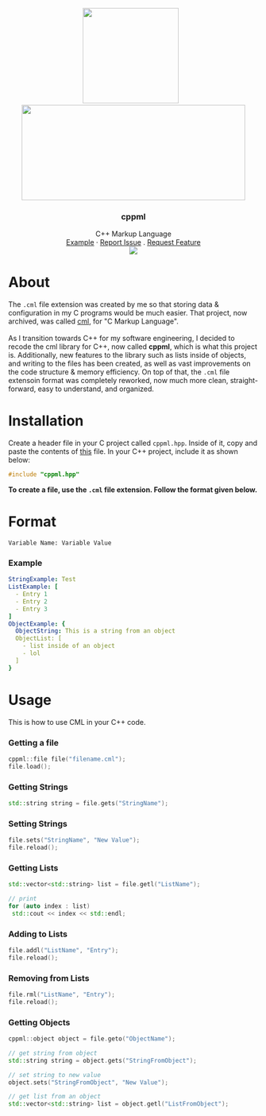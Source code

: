 <p align="center">
<img width="193px" height="192px" src="https://user-images.githubusercontent.com/71285258/180133684-46db1c15-70c9-4832-ad1b-cd0b29ccc405.png">&nbsp; &nbsp; <img width="450px" height="192px" src="https://user-images.githubusercontent.com/71285258/180306893-b078f92b-af8f-424e-b409-42ad15712163.png">
  
  <h3 align="center">cppml</h3>
  <p align="center">
    C++ Markup Language
    <br>
    <a href="https://github.com/Yochran/cppml/blob/main/example/main.cpp">Example</a>
    ·
    <a href="https://github.com/Yochran/cppml/issues/new">Report Issue</a>
    .
    <a href="https://github.com/Yochran/cppml/issues/new">Request Feature</a>
    <br />
    <img src="https://img.shields.io/github/license/Yochran/cppml.svg?style=flat-square">
  </p>
</p>

# About
The `.cml` file extension was created by me so that storing data & configuration in my C programs would be much easier. That project, now archived, was called [cml](https://github.com/Yochran/cml), for "C Markup Language". 
<br><br>
As I transition towards C++ for my software engineering, I decided to recode the cml library for C++, now called **cppml**, which is what this project is. Additionally, new features to the library such as lists inside of objects, and writing to the files has been created, as well as vast improvements on the code structure & memory efficiency. On top of that, the `.cml` file extensoin format was completely reworked, now much more clean, straight-forward, easy to understand, and organized.

# Installation
Create a header file in your C project called `cppml.hpp`. Inside of it, copy and paste the contents of [this](https://github.com/the-antibody/cppml/blob/main/cppml.hpp) file. In your C++ project, include it as shown below:
```c
#include "cppml.hpp"
```
**To create a file, use the `.cml` file extension. Follow the format given below.**

# Format
`Variable Name: Variable Value`<br>

### Example
```yml
StringExample: Test
ListExample: [
  - Entry 1
  - Entry 2
  - Entry 3
]
ObjectExample: {
  ObjectString: This is a string from an object
  ObjectList: [
    - list inside of an object
    - lol
  ]
}
```

# Usage
This is how to use CML in your C++ code.

### Getting a file
```cpp
cppml::file file("filename.cml");
file.load();
```

### Getting Strings
```cpp
std::string string = file.gets("StringName");
```

### Setting Strings
```cpp
file.sets("StringName", "New Value");
file.reload();
```

### Getting Lists
```cpp
std::vector<std::string> list = file.getl("ListName");

// print
for (auto index : list)
 std::cout << index << std::endl;
```

### Adding to Lists
```cpp
file.addl("ListName", "Entry");
file.reload();
```

### Removing from Lists
```cpp
file.rml("ListName", "Entry");
file.reload();
```

### Getting Objects
```cpp
cppml::object object = file.geto("ObjectName");

// get string from object
std::string string = object.gets("StringFromObject");

// set string to new value
object.sets("StringFromObject", "New Value");

// get list from an object
std::vector<std::string> list = object.getl("ListFromObject");
```


